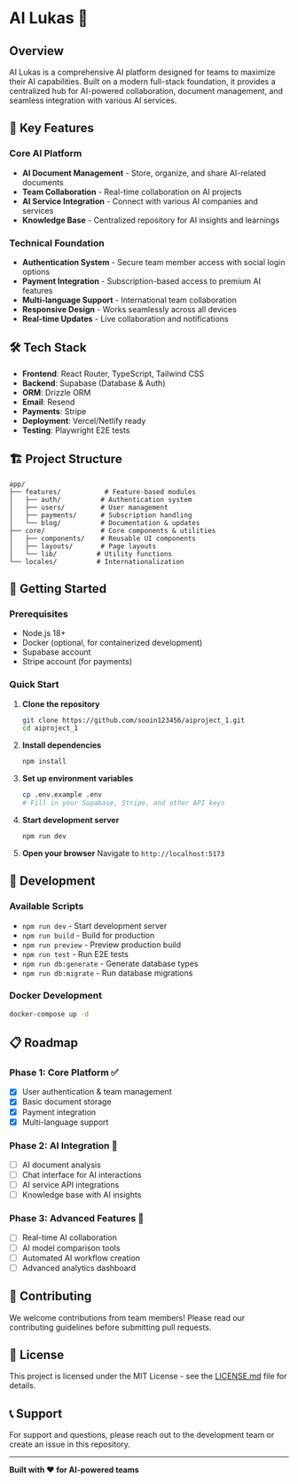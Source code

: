 # AI Lukas 🤖

## Overview

AI Lukas is a comprehensive AI platform designed for teams to maximize their AI capabilities. Built on a modern full-stack foundation, it provides a centralized hub for AI-powered collaboration, document management, and seamless integration with various AI services.

## 🚀 Key Features

### Core AI Platform
- **AI Document Management** - Store, organize, and share AI-related documents
- **Team Collaboration** - Real-time collaboration on AI projects
- **AI Service Integration** - Connect with various AI companies and services
- **Knowledge Base** - Centralized repository for AI insights and learnings

### Technical Foundation
- **Authentication System** - Secure team member access with social login options
- **Payment Integration** - Subscription-based access to premium AI features
- **Multi-language Support** - International team collaboration
- **Responsive Design** - Works seamlessly across all devices
- **Real-time Updates** - Live collaboration and notifications

## 🛠 Tech Stack

- **Frontend**: React Router, TypeScript, Tailwind CSS
- **Backend**: Supabase (Database & Auth)
- **ORM**: Drizzle ORM
- **Email**: Resend
- **Payments**: Stripe
- **Deployment**: Vercel/Netlify ready
- **Testing**: Playwright E2E tests

## 🏗 Project Structure

```
app/
├── features/           # Feature-based modules
│   ├── auth/          # Authentication system
│   ├── users/         # User management
│   ├── payments/      # Subscription handling
│   └── blog/          # Documentation & updates
├── core/              # Core components & utilities
│   ├── components/    # Reusable UI components
│   ├── layouts/       # Page layouts
│   └── lib/          # Utility functions
└── locales/          # Internationalization
```

## 🚀 Getting Started

### Prerequisites
- Node.js 18+
- Docker (optional, for containerized development)
- Supabase account
- Stripe account (for payments)

### Quick Start

1. **Clone the repository**
   ```bash
   git clone https://github.com/sooin123456/aiproject_1.git
   cd aiproject_1
   ```

2. **Install dependencies**
   ```bash
   npm install
   ```

3. **Set up environment variables**
   ```bash
   cp .env.example .env
   # Fill in your Supabase, Stripe, and other API keys
   ```

4. **Start development server**
   ```bash
   npm run dev
   ```

5. **Open your browser**
   Navigate to `http://localhost:5173`

## 🔧 Development

### Available Scripts
- `npm run dev` - Start development server
- `npm run build` - Build for production
- `npm run preview` - Preview production build
- `npm run test` - Run E2E tests
- `npm run db:generate` - Generate database types
- `npm run db:migrate` - Run database migrations

### Docker Development
```bash
docker-compose up -d
```

## 📋 Roadmap

### Phase 1: Core Platform ✅
- [x] User authentication & team management
- [x] Basic document storage
- [x] Payment integration
- [x] Multi-language support

### Phase 2: AI Integration 🚧
- [ ] AI document analysis
- [ ] Chat interface for AI interactions
- [ ] AI service API integrations
- [ ] Knowledge base with AI insights

### Phase 3: Advanced Features 📅
- [ ] Real-time AI collaboration
- [ ] AI model comparison tools
- [ ] Automated AI workflow creation
- [ ] Advanced analytics dashboard

## 🤝 Contributing

We welcome contributions from team members! Please read our contributing guidelines before submitting pull requests.

## 📄 License

This project is licensed under the MIT License - see the [LICENSE.md](./LICENSE.md) file for details.

## 📞 Support

For support and questions, please reach out to the development team or create an issue in this repository.

---

**Built with ❤️ for AI-powered teams**
